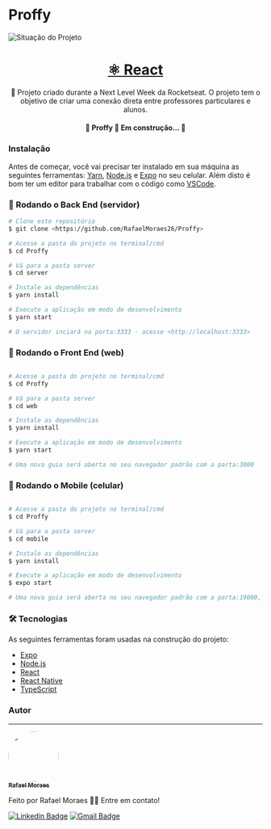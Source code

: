# Proffy
<img src="https://img.shields.io/badge/Proffy-Quase%20finalizado-blueviolet" alt="Situação do Projeto" />
<h1 align="center">
    <a href="https://pt-br.reactjs.org/">⚛️ React</a>
</h1>
<p align="center">🚀 Projeto criado durante a Next Level Week da Rocketseat. O projeto tem o objetivo de criar uma conexão direta entre professores particulares e alunos.</p>

<h4 align="center"> 
	🚧  Proffy 🚀 Em construção...  🚧
</h4>


### Instalação

Antes de começar, você vai precisar ter instalado em sua máquina as seguintes ferramentas:
[Yarn](https://classic.yarnpkg.com/pt-BR/docs/install/#windows-stable), [Node.js](https://nodejs.org/en/) e [Expo](https://expo.io/) no seu celular. 
Além disto é bom ter um editor para trabalhar com o código como [VSCode](https://code.visualstudio.com/).

### 🎲 Rodando o Back End (servidor)

```bash
# Clone este repositório
$ git clone <https://github.com/RafaelMoraes26/Proffy>

# Acesse a pasta do projeto no terminal/cmd
$ cd Proffy

# Vá para a pasta server
$ cd server

# Instale as dependências
$ yarn install

# Execute a aplicação em modo de desenvolvimento
$ yarn start

# O servidor inciará na porta:3333 - acesse <http://localhost:3333>
```

### 🎲 Rodando o Front End (web)

```bash

# Acesse a pasta do projeto no terminal/cmd
$ cd Proffy

# Vá para a pasta server
$ cd web

# Instale as dependências
$ yarn install

# Execute a aplicação em modo de desenvolvimento
$ yarn start

# Uma nova guia será aberta no seu navegador padrão com a parta:3000
```

### 🎲 Rodando o Mobile (celular)

```bash

# Acesse a pasta do projeto no terminal/cmd
$ cd Proffy

# Vá para a pasta server
$ cd mobile

# Instale as dependências
$ yarn install

# Execute a aplicação em modo de desenvolvimento
$ expo start

# Uma nova guia será aberta no seu navegador padrão com a parta:19000, abra o aplicativo Expo no seu celular e scanneie o QR-CODE que será exibido
```

### 🛠 Tecnologias

As seguintes ferramentas foram usadas na construção do projeto:

- [Expo](https://expo.io/)
- [Node.js](https://nodejs.org/en/)
- [React](https://pt-br.reactjs.org/)
- [React Native](https://reactnative.dev/)
- [TypeScript](https://www.typescriptlang.org/)


### Autor
---

<a href="https://github.com/RafaelMoraes26">
 <img style="border-radius: 50%;" src="https://github.com/RafaelMoraes26.png" width="100px;" alt=""/>
 <br />
 <sub><b>Rafael Moraes</b></sub></a>


Feito por Rafael Moraes 👋🏽 Entre em contato!

[![Linkedin Badge](https://img.shields.io/badge/-Rafael-blue?style=flat-square&logo=Linkedin&logoColor=white&link=https://www.linkedin.com/in/rafael-moraes-98480817b/)](https://www.linkedin.com/in/rafael-moraes-98480817b/) 
[![Gmail Badge](https://img.shields.io/badge/-rafaelgmoraes2601@gmail.com-c14438?style=flat-square&logo=Gmail&logoColor=white&link=mailto:rafaelgmoraes2601@gmail.com)](mailto:rafaelgmoraes2601@gmail.com)